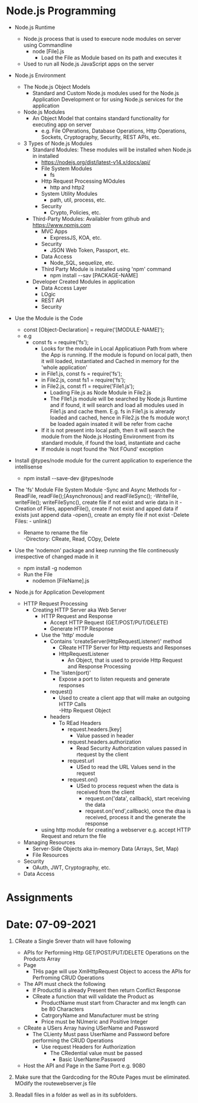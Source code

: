 # Node.js Programming
- Node.js Runtime
    - Node.js process that is used to execure node modules on server using Commandline
        - node [File].js
            - Load the File as Module based on its path and executes it
    - Used to run all Node.js JavaScript apps on the server        
- Node.js Environment
    - The Node.js Object Models
        - Standard and Custom Node.js modules used for the Node.js Application Development or for using Node.js services for the application
    - Node.js Modules
        - An Object Model that contains standard functionality for executing app on server
            - e.g. File OPerations, Database Operations, Http Operations, Sockets, Cryptography, Security, REST APIs, etc. 
    - 3 Types of Node.js Modules
        - Standard Modules: These modules will be installed when Node.js in installed
            - https://nodejs.org/dist/latest-v14.x/docs/api/
            - File System Modules
                - fs
            - Http Request Processing MOdules
                - http and http2
            - System Utility Modules
                - path, util, process, etc.
            - Security
                - Crypto, Policies, etc.
        - Third-Party Modules: Availabler from gtihub and https://www.npmjs.com
            - MVC Apps
                - ExpressJS, KOA, etc.
            - Security 
                - JSON Web Token, Passport, etc.
            - Data Access
                - Node_SQL, sequelize, etc.
            - Third Party Module is installed using 'npm' command
                - npm install --sav [PACKAGE-NAME]
        - Developer Created Modules in application
            - Data Access Layer
            - LOgic
            - REST API
            - Security
- Use the Module is the Code
    - const [Object-Declaration] =  require('[MODULE-NAME]');
    - e.g
        - const fs = require('fs');
            - Looks for the module in Local Applicatiuon Path from where the App is running. If the module is fopund on local path, then it will loaded, instantiated and Cached in memory for the 'whole application' 
            - in File1.js, const fs = require('fs'); 
            - in File2.js, const fs1 = require('fs');
            - in File2.js, const f1 = require('File1.js'); 
                - Loading File.js as Node Module in File2.js    
                - The FIle1.js module will be searched by Node.js Runtime and if found, it will search and load all modules used in File1.js and cache them. E.g. fs in File1.js is alrerady loaded and cached, hence in File2.js the fs module won;t be loaded again insated it will be refer from cache             
           - If it is not present into local path, then it will search the module from the Node.js Hosting Environment from its standard module, if found the load, instantiate and cache
           - If module is nopt found the 'Not FOund' exception        
- Install @types/node module for the current application to experience the intellisense
    - npm install --save-dev @types/node

- The 'fs' Module
File System Module
    -Sync and Async Methods for
        -ReadFile, readFile();[Asynchronous] and readFileSync(); 
        -WriteFile, writeFile(); writeFileSync(), create file if not exist and wrie data in it
    -Creation of Flies, appendFile(), create if not exist and apped data if exists just append data
        -open(), create an empty file if not exist
    -Delete Files: 
        - unlink()
    - Rename to rename the file    
    -Directory: CReate, Read, COpy, Delete

- Use the 'nodemon' package and keep running the file contineously irrespective of changed made in it
    - npm install -g nodemon
    - Run the File
        - nodemon [FileName].js


- Node.js for Application Development
    - HTTP Request Processing
        - Creating HTTP Server aka Web Server
            - HTTP Request and Response
                - Accept HTTP Request (GET/POST/PUT/DELETE)
                - Generate HTTP Response
            - Use  the  'http' module
                - Contains 'createServer(HttpRequestListener)' method
                    - CReate HTTP Server for Http requests and Responses
                    - HttpRequestListener 
                        - An Object, that is used to provide Http Request and Response Processing
                - The 'listen(port)'
                    - Expose a port to listen requests and generate responses
                - request()
                    - Used to create a client app that will make an outgoing HTTP Calls     
            -Http Request Object
                - headers
                    - To REad Headers
                        - request.headers.[key]
                            - Value passed in header
                        - request.headers.authorization
                            - Read Security Authorization values passed in rtequest by the client
                        - request.url
                            - USed to read the URL Values send in the request    
                        - request.on()
                            - USed to process request when the data is received from the client
                                - request.on('data', callback), start receiving the data
                                - request.on('end',callback), once the dtaa is received, process it and the generate the response
            - using http module for creating a webserver e.g. accept HTTP Request and return the file                             
    - Managing Resources
        - Server-Side Objects aka in-memory Data (Arrays, Set, Map)
        - File Resources
    - Security
        - OAuth, JWT, Cryptography, etc.
    - Data Access          


# Assignments
# Date: 07-09-2021

1. CReate a Single Srever thatn will have following
    - APIs for Performing Http GET/POST/PUT/DELETE Operations on the Products Array
    - Page
        - THis page will use XmlHttpRequest Object to access the APIs for Perfroming CRUD Operations
    - The API must check the following
        - If ProductId is already Present then return Conflict Response
        - CReate a function that will validate the Product as
            - ProductName must start from Character and mx length can be 80 Characters
            - CatrgoryName and Manufacturer must be string
            - Price must be NUmeric and Positive Integer
    - CReate a USers Array having USerName and Password
        - The CLienty Must pass UserName and Password before  performing the CRUD Operations 
            - Use request Headers for Authorization
                - The CRedential value must be passed
                    - Basic UserName:Password       
    - Host the API and Page in the Same Port e.g. 9080
2. Make sure that the Gardcoding for the ROute Pages must be eliminated. MOdify the routewebserver.js file

3. Readall files in a folder as well as in its subfolders.
